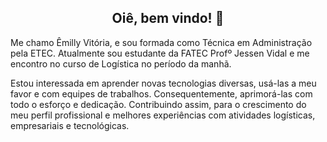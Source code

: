 <span align="center"> 

##  Oiê, bem vindo! 👋 
</span>

Me chamo Êmilly Vitória, e sou formada como Técnica em Administração pela ETEC. Atualmente sou estudante da FATEC Profº Jessen Vidal e me encontro no curso de Logística no período da manhã.

Estou interessada em aprender novas tecnologias diversas, usá-las a meu favor e com equipes de trabalhos. Consequentemente, aprimorá-las com todo o esforço e dedicação. Contribuindo assim, para o crescimento do meu perfil profissional e melhores experiências com atividades logísticas, empresariais e tecnológicas.

<!---
Emilly-Silva/Emilly-Silva is a ✨ special ✨ repository because its `README.md` (this file) appears on your GitHub profile.
You can click the Preview link to take a look at your changes.
--->

